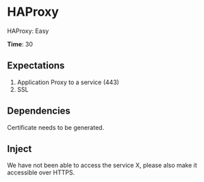 # HAProxy
HAProxy: Easy

**Time**: 30

## Expectations 
1. Application Proxy to a service (443)
2. SSL 

## Dependencies
Certificate needs to be generated.

## Inject
We have not been able to access the service X, please also make it accessible over HTTPS.